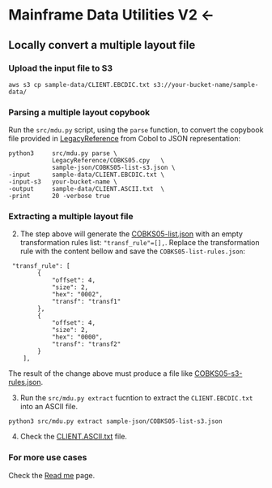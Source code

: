 # Mainframe Data Utilities V2 <-

## Locally convert a multiple layout file

### Upload the input file to S3

```
aws s3 cp sample-data/CLIENT.EBCDIC.txt s3://your-bucket-name/sample-data/
```
### Parsing a multiple layout copybook

Run the `src/mdu.py` script, using the `parse` function, to convert the copybook file provided in [LegacyReference](/LegacyReference) from Cobol to JSON representation:

```
python3     src/mdu.py parse \
            LegacyReference/COBKS05.cpy   \
            sample-json/COBKS05-list-s3.json \
-input      sample-data/CLIENT.EBCDIC.txt \
-input-s3   your-bucket-name \
-output     sample-data/CLIENT.ASCII.txt  \
-print      20 -verbose true
```

### Extracting a multiple layout file

2. The step above will generate the [COBKS05-list.json](/sample-json/COBKS05-list.json) with an empty transformation rules list: `"transf_rule"=[],`. Replace the transformation rule with the content bellow and save the `COBKS05-list-rules.json`:

```
 "transf_rule": [
        {
            "offset": 4,
            "size": 2,
            "hex": "0002",
            "transf": "transf1"
        },
        {
            "offset": 4,
            "size": 2,
            "hex": "0000",
            "transf": "transf2"
        }
    ],
```

The result of the change above must produce a file like [COBKS05-s3-rules.json](/sample-json/COBKS05-rules.json).

3. Run the `src/mdu.py extract` fucntion to extract the `CLIENT.EBCDIC.txt` into an ASCII file.

```
python3 src/mdu.py extract sample-json/COBKS05-list-s3.json
```

4. Check the [CLIENT.ASCII.txt](/sample-data/CLIENT.ASCII.txt) file.

### For more use cases

Check the [Read me](/docs/readme.md) page.